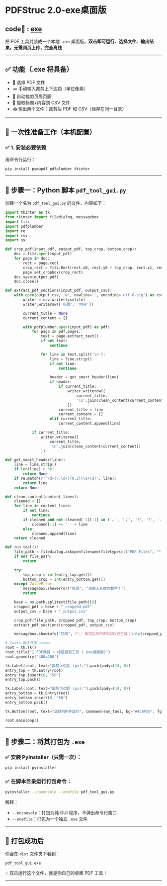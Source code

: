 # PDFStruc 2.0-exe桌面版
## code🔗 : [exe](../code/exe/pdf_tool_gui)
把 PDF 工具封装成一个本地 `.exe` 桌面版，**双击即可运行、选择文件、输出结果，无需网页上传，完全离线**

---

## ✅ 功能（.exe 将具备）

- 📂 选择 PDF 文件  
- ✂️ 手动输入裁剪上下边距（单位像素）  
- 🧠 自动裁剪页眉页脚  
- 📑 提取标题+内容到 CSV 文件  
- 📥 输出两个文件：裁剪后 PDF 和 CSV（保存在同一目录）

---

## 🧰 一次性准备工作（本机配置）

### ✅ 1. 安装必要依赖

用命令行运行：

```bash
pip install pymupdf pdfplumber tkinter
```

---

## 🧠 步骤一：Python 脚本 `pdf_tool_gui.py`

创建一个名为 `pdf_tool_gui.py` 的文件，内容如下：

```python
import tkinter as tk
from tkinter import filedialog, messagebox
import fitz
import pdfplumber
import re
import csv
import os

def crop_pdf(input_pdf, output_pdf, top_crop, bottom_crop):
    doc = fitz.open(input_pdf)
    for page in doc:
        rect = page.rect
        crop_rect = fitz.Rect(rect.x0, rect.y0 + top_crop, rect.x1, rect.y1 - bottom_crop)
        page.set_cropbox(crop_rect)
    doc.save(output_pdf)
    doc.close()

def extract_pdf_sections(input_pdf, output_csv):
    with open(output_csv, 'w', newline='', encoding='utf-8-sig') as csvfile:
        writer = csv.writer(csvfile)
        writer.writerow(['标题', '内容'])

        current_title = None
        current_content = []

        with pdfplumber.open(input_pdf) as pdf:
            for page in pdf.pages:
                text = page.extract_text()
                if not text:
                    continue

                for line in text.split('\n'):
                    line = line.strip()
                    if not line:
                        continue

                    header = get_smart_header(line)
                    if header:
                        if current_title:
                            writer.writerow([
                                current_title,
                                '\n'.join(clean_content(current_content))
                            ])
                        current_title = line
                        current_content = []
                    elif current_title:
                        current_content.append(line)

            if current_title:
                writer.writerow([
                    current_title,
                    '\n'.join(clean_content(current_content))
                ])

def get_smart_header(line):
    line = line.strip()
    if len(line) > 50:
        return None
    if re.match(r'^\d+(\.\d+){0,2}(\s+|$)', line):
        return line
    return None

def clean_content(content_lines):
    cleaned = []
    for line in content_lines:
        if not line:
            continue
        if cleaned and not cleaned[-1][-1] in ('。', '；', '!', '?', '.', '”'):
            cleaned[-1] += ' ' + line
        else:
            cleaned.append(line)
    return cleaned

def run_tool():
    file_path = filedialog.askopenfilename(filetypes=[("PDF Files", "*.pdf")])
    if not file_path:
        return

    try:
        top_crop = int(entry_top.get())
        bottom_crop = int(entry_bottom.get())
    except ValueError:
        messagebox.showerror("错误", "请输入有效的数字！")
        return

    base = os.path.splitext(file_path)[0]
    cropped_pdf = base + "_cropped.pdf"
    output_csv = base + "_output.csv"

    crop_pdf(file_path, cropped_pdf, top_crop, bottom_crop)
    extract_pdf_sections(cropped_pdf, output_csv)

    messagebox.showinfo("完成", f"✅ 裁剪后的PDF和CSV已生成：\n\n{cropped_pdf}\n{output_csv}")

# ===== GUI界面 =====
root = tk.Tk()
root.title("📄 PDF裁剪 + 标题提取工具 (.exe桌面版)")
root.geometry("400x200")

tk.Label(root, text="裁剪上边距 (px):").pack(pady=(10, 0))
entry_top = tk.Entry(root)
entry_top.insert(0, "50")
entry_top.pack()

tk.Label(root, text="裁剪下边距 (px):").pack(pady=(10, 0))
entry_bottom = tk.Entry(root)
entry_bottom.insert(0, "50")
entry_bottom.pack()

tk.Button(root, text="选择PDF并运行", command=run_tool, bg="#4CAF50", fg="white").pack(pady=20)

root.mainloop()
```

---

## 🧾 步骤二：将其打包为 `.exe`

### ✅ 安装 PyInstaller（只需一次）：

```bash
pip install pyinstaller
```

### ✅ 在脚本目录运行打包命令：

```bash
pyinstaller --noconsole --onefile pdf_tool_gui.py
```

解释：

- `--noconsole`：打包为纯 GUI 程序，不弹出命令行窗口  
- `--onefile`：打包为一个独立 `.exe` 文件

---

## 📁 打包成功后

你会在 `dist` 文件夹下看到：

```
pdf_tool_gui.exe
```

💡 双击运行这个文件，就是你自己的桌面 PDF 工具！

---

